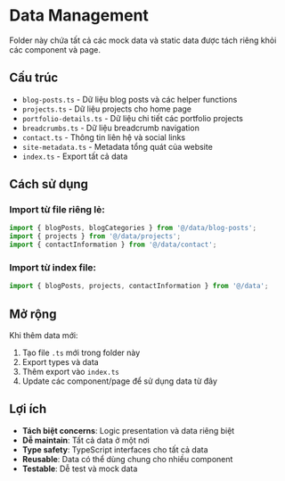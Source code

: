 # Data Management

Folder này chứa tất cả các mock data và static data được tách riêng khỏi các component và page.

## Cấu trúc

- `blog-posts.ts` - Dữ liệu blog posts và các helper functions
- `projects.ts` - Dữ liệu projects cho home page  
- `portfolio-details.ts` - Dữ liệu chi tiết các portfolio projects
- `breadcrumbs.ts` - Dữ liệu breadcrumb navigation
- `contact.ts` - Thông tin liên hệ và social links
- `site-metadata.ts` - Metadata tổng quát của website
- `index.ts` - Export tất cả data

## Cách sử dụng

### Import từ file riêng lẻ:
```typescript
import { blogPosts, blogCategories } from '@/data/blog-posts';
import { projects } from '@/data/projects';
import { contactInformation } from '@/data/contact';
```

### Import từ index file:
```typescript
import { blogPosts, projects, contactInformation } from '@/data';
```

## Mở rộng

Khi thêm data mới:
1. Tạo file `.ts` mới trong folder này
2. Export types và data
3. Thêm export vào `index.ts`
4. Update các component/page để sử dụng data từ đây

## Lợi ích

- **Tách biệt concerns**: Logic presentation và data riêng biệt
- **Dễ maintain**: Tất cả data ở một nơi
- **Type safety**: TypeScript interfaces cho tất cả data
- **Reusable**: Data có thể dùng chung cho nhiều component
- **Testable**: Dễ test và mock data
